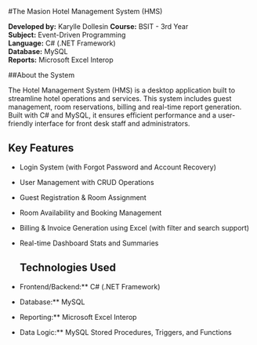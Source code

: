 #The Masion Hotel Management System (HMS)

**Developed by:** Karylle Dollesin
**Course:** BSIT - 3rd Year  
**Subject:** Event-Driven Programming  
**Language:** C# (.NET Framework)  
**Database:** MySQL  
**Reports:** Microsoft Excel Interop  

##About the System

The Hotel Management System (HMS) is a desktop application built to streamline hotel operations and services. This system includes guest management, room reservations, billing and real-time report generation. Built with C# and MySQL, it ensures efficient performance and a user-friendly interface for front desk staff and administrators.

## Key Features

- Login System (with Forgot Password and Account Recovery)
- User Management with CRUD Operations
- Guest Registration & Room Assignment
- Room Availability and Booking Management
- Billing & Invoice Generation using Excel (with filter and search support)
- Real-time Dashboard Stats and Summaries

  ## Technologies Used

- Frontend/Backend:** C# (.NET Framework)
- Database:** MySQL
- Reporting:** Microsoft Excel Interop
- Data Logic:** MySQL Stored Procedures, Triggers, and Functions
